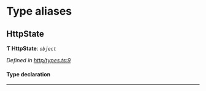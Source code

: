 

# Type aliases

<a id="httpstate"></a>

##  HttpState

**Ƭ HttpState**: *`object`*

*Defined in [http/types.ts:9](https://github.com/polkadot-js/api/blob/21fae09/packages/rpc-provider/src/http/types.ts#L9)*

#### Type declaration

___

